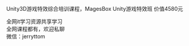 Unity3D游戏特效综合培训课程，MagesBox Unity游戏特效班 价值4580元

全网it学习资源共享学习<br>全网课程都有，欢迎私聊<br>微信：jerryttom<br>

&nbsp;